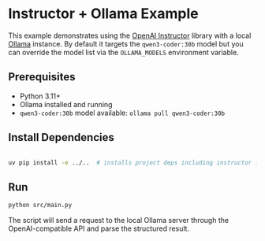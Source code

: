# Instructor + Ollama Example

This example demonstrates using the [OpenAI Instructor](https://github.com/jxnl/instructor) library with a local [Ollama](https://ollama.com) instance. By default it targets the `qwen3-coder:30b` model but you can override the model list via the `OLLAMA_MODELS` environment variable.

## Prerequisites

- Python 3.11+
- Ollama installed and running
- `qwen3-coder:30b` model available: `ollama pull qwen3-coder:30b`

## Install Dependencies

```bash

uv pip install -e ../..  # installs project deps including instructor in editable mode
```

## Run

```bash
python src/main.py
```

The script will send a request to the local Ollama server through the OpenAI-compatible API and parse the structured result.
